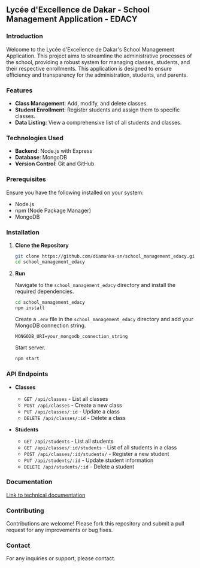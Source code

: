 ## Lycée d'Excellence de Dakar - School Management Application - EDACY

### Introduction

Welcome to the Lycée d'Excellence de Dakar's School Management Application. This project aims to streamline the administrative processes of the school, providing a robust system for managing classes, students, and their respective enrollments. This application is designed to ensure efficiency and transparency for the administration, students, and parents.

### Features

- **Class Management**: Add, modify, and delete classes.
- **Student Enrollment**: Register students and assign them to specific classes.
- **Data Listing**: View a comprehensive list of all students and classes.

### Technologies Used

- **Backend**: Node.js with Express
- **Database**: MongoDB
- **Version Control**: Git and GitHub

### Prerequisites

Ensure you have the following installed on your system:
- Node.js
- npm (Node Package Manager)
- MongoDB

### Installation

1. **Clone the Repository**

   ```bash
   git clone https://github.com/diamanka-sn/school_management_edacy.git
   cd school_management_edacy
   ```

2. **Run**

   Navigate to the `school_management_edacy` directory and install the required dependencies.

   ```bash
   cd school_management_edacy
   npm install
   ```

   Create a `.env` file in the `school_management_edacy` directory and add your MongoDB connection string.

   ```plaintext
   MONGODB_URI=your_mongodb_connection_string
   ```

   Start server.

   ```bash
   npm start
   ```

### API Endpoints

- **Classes**
  - `GET /api/classes` - List all classes
  - `POST /api/classes` - Create a new class
  - `PUT /api/classes/:id` - Update a class
  - `DELETE /api/classes/:id` - Delete a class

- **Students**
  - `GET /api/students` - List all students
  - `GET /api/classes/:id/students` - List of all students in a class
  - `POST /api/classes/:id/students/` - Register a new student
  - `PUT /api/students/:id` - Update student information
  - `DELETE /api/students/:id` - Delete a student


### Documentation 

[Link to technical documentation](https://www.postman.com/elite-tech-innovation/workspace/api-school-management/collection/34504049-1a5b952e-fe43-4d02-8432-ec9e4b41bbfc?action=share&creator=34504049)

### Contributing

Contributions are welcome! Please fork this repository and submit a pull request for any improvements or bug fixes.


### Contact

For any inquiries or support, please contact.
